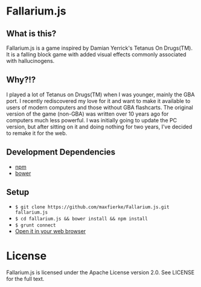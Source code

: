 # Fallarium.js

## What is this?
Fallarium.js is a game inspired by Damian Yerrick's Tetanus On Drugs(TM). It is a falling block game with added visual effects commonly associated with hallucinogens.

## Why?!?
I played a lot of Tetanus on Drugs(TM) when I was younger, mainly the GBA port. I recently rediscovered my love for it and want to make it available to users of modern computers and those without GBA flashcarts. The original version of the game (non-GBA) was written over 10 years ago for computers much less powerful. I was initially going to update the PC version, but after sitting on it and doing nothing for two years, I've decided to remake it for the web.

## Development Dependencies
* [npm](http://npmjs.org/)
* [bower](http://bower.io/)

## Setup
* `$ git clone https://github.com/maxfierke/Fallarium.js.git fallarium.js`
* `$ cd fallarium.js && bower install && npm install`
* `$ grunt connect`
* [Open it in your web browser](http://localhost:8001)

# License
Fallarium.js is licensed under the Apache License version 2.0. See LICENSE for the full text.
